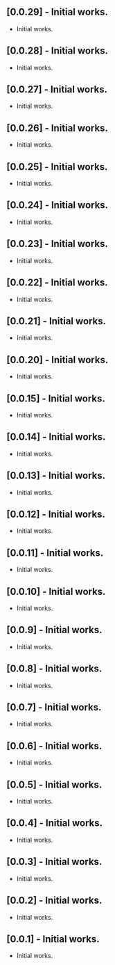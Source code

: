 ## [0.0.29] - Initial works.

* Initial works.

## [0.0.28] - Initial works.

* Initial works.

## [0.0.27] - Initial works.

* Initial works.

## [0.0.26] - Initial works.

* Initial works.

## [0.0.25] - Initial works.

* Initial works.

## [0.0.24] - Initial works.

* Initial works.

## [0.0.23] - Initial works.

* Initial works.

## [0.0.22] - Initial works.

* Initial works.

## [0.0.21] - Initial works.

* Initial works.

## [0.0.20] - Initial works.

* Initial works.

## [0.0.15] - Initial works.

* Initial works.

## [0.0.14] - Initial works.

* Initial works.

## [0.0.13] - Initial works.

* Initial works.

## [0.0.12] - Initial works.

* Initial works.

## [0.0.11] - Initial works.

* Initial works.

## [0.0.10] - Initial works.

* Initial works.

## [0.0.9] - Initial works.

* Initial works.

## [0.0.8] - Initial works.

* Initial works.

## [0.0.7] - Initial works.

* Initial works.

## [0.0.6] - Initial works.

* Initial works.

## [0.0.5] - Initial works.

* Initial works.

## [0.0.4] - Initial works.

* Initial works.

## [0.0.3] - Initial works.

* Initial works.

## [0.0.2] - Initial works.

* Initial works.

## [0.0.1] - Initial works.

* Initial works.